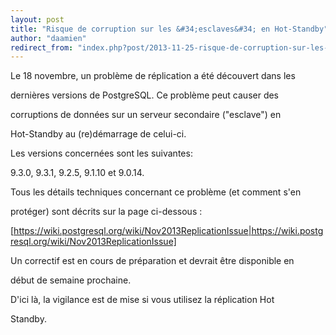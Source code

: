 ```yaml
---
layout: post
title: "Risque de corruption sur les &#34;esclaves&#34; en Hot-Standby"
author: "daamien"
redirect_from: "index.php?post/2013-11-25-risque-de-corruption-sur-les-esclaves-en-hot-standby "
---
```




Le 18 novembre, un problème de réplication a été découvert dans les

dernières versions de PostgreSQL. Ce problème peut causer des

corruptions de données sur un serveur secondaire ("esclave") en

Hot-Standby au (re)démarrage de celui-ci.



Les versions concernées sont les suivantes:

9.3.0, 9.3.1, 9.2.5, 9.1.10 et 9.0.14.



Tous les détails techniques concernant ce problème (et comment s'en

protéger) sont décrits sur la page ci-dessous :



[https://wiki.postgresql.org/wiki/Nov2013ReplicationIssue|https://wiki.postgresql.org/wiki/Nov2013ReplicationIssue]



Un correctif est en cours de préparation et devrait être disponible en

début de semaine prochaine.



D'ici là, la vigilance est de mise si vous utilisez la réplication Hot

Standby.